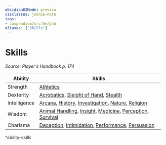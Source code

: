 ```yaml
---
obsidianUIMode: preview
cssclasses: json5e-note
tags:
- compendium/src/5e/phb
aliases: ["Skills"]
---
```

# Skills
*Source: Player's Handbook p. 174* 

| Ability | Skills |
|---------|--------|
| Strength | [Athletics](git/3-Mechanics/CLI/rules/skills.md#Athletics) |
| Dexterity | [Acrobatics](git/3-Mechanics/CLI/rules/skills.md#Acrobatics), [Sleight of Hand](git/3-Mechanics/CLI/rules/skills.md#Sleight%20of%20Hand), [Stealth](git/3-Mechanics/CLI/rules/skills.md#Stealth) |
| Intelligence | [Arcana](git/3-Mechanics/CLI/rules/skills.md#Arcana), [History](git/3-Mechanics/CLI/rules/skills.md#History), [Investigation](git/3-Mechanics/CLI/rules/skills.md#Investigation), [Nature](git/3-Mechanics/CLI/rules/skills.md#Nature), [Religion](git/3-Mechanics/CLI/rules/skills.md#Religion) |
| Wisdom | [Animal Handling](git/3-Mechanics/CLI/rules/skills.md#Animal%20Handling), [Insight](git/3-Mechanics/CLI/rules/skills.md#Insight), [Medicine](git/3-Mechanics/CLI/rules/skills.md#Medicine), [Perception](git/3-Mechanics/CLI/rules/skills.md#Perception), [Survival](git/3-Mechanics/CLI/rules/skills.md#Survival) |
| Charisma | [Deception](git/3-Mechanics/CLI/rules/skills.md#Deception), [Intimidation](git/3-Mechanics/CLI/rules/skills.md#Intimidation), [Performance](git/3-Mechanics/CLI/rules/skills.md#Performance), [Persuasion](git/3-Mechanics/CLI/rules/skills.md#Persuasion) |
^ability-skills